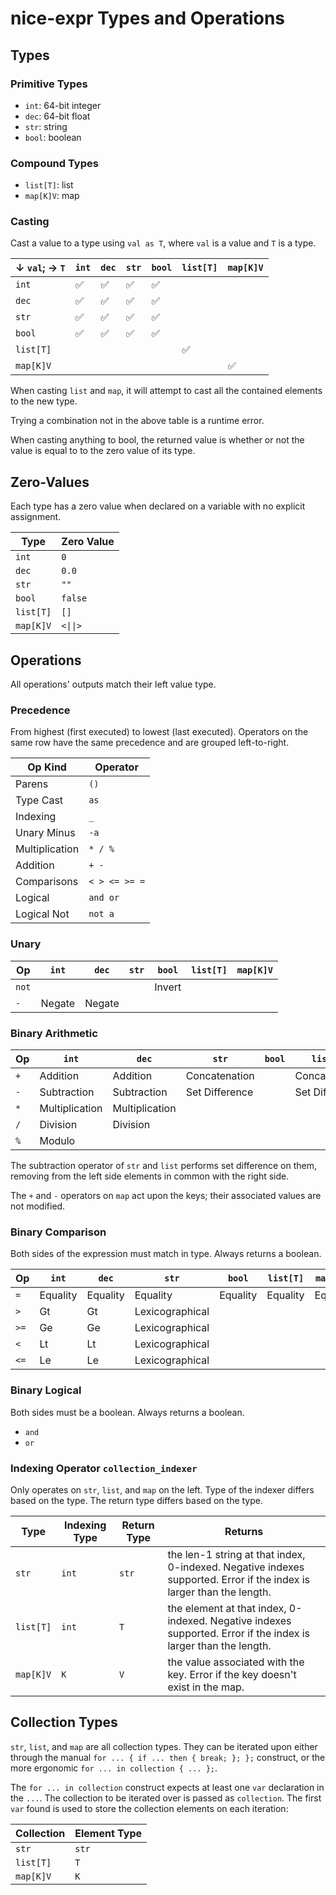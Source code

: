 # nice-expr Types and Operations

## Types

### Primitive Types

* `int`: 64-bit integer
* `dec`: 64-bit float
* `str`: string
* `bool`: boolean

### Compound Types

* `list[T]`: list
* `map[K]V`: map

### Casting

Cast a value to a type using `val as T`, where `val` is a value and `T` is a type.

| ↓ `val`; → `T` | `int` | `dec` | `str` | `bool` | `list[T]` | `map[K]V` |
| -------------- | ----- | ----- | ----- | ------ | --------- | --------- |
| `int`          | ✅     | ✅     | ✅     | ✅      |           |           |
| `dec`          | ✅     | ✅     | ✅     | ✅      |           |           |
| `str`          | ✅     | ✅     | ✅     | ✅      |           |           |
| `bool`         | ✅     | ✅     | ✅     | ✅      |           |           |
| `list[T]`      |       |       |       |        | ✅         |           |
| `map[K]V`      |       |       |       |        |           | ✅         |

When casting `list` and `map`, it will attempt to cast all the contained elements to the new type.

Trying a combination not in the above table is a runtime error.

When casting anything to bool, the returned value is whether or not the value is equal to to the zero value of its type.

## Zero-Values

Each type has a zero value when declared on a variable with no explicit assignment.

| Type      | Zero Value |
| --------- | ---------- |
| `int`     | `0`        |
| `dec`     | `0.0`      |
| `str`     | `""`       |
| `bool`    | `false`    |
| `list[T]` | `[]`       |
| `map[K]V` | `<\|\|>`   |

## Operations

All operations' outputs match their left value type.

### Precedence

From highest (first executed) to lowest (last executed).
Operators on the same row have the same precedence and are grouped left-to-right.

| Op Kind        | Operator      |
| -------------- | ------------- |
| Parens         | `()`          |
| Type Cast      | `as`          |
| Indexing       | `_`           |
| Unary Minus    | `-a`          |
| Multiplication | `* / %`       |
| Addition       | `+ -`         |
| Comparisons    | `< > <= >= =` |
| Logical        | `and or`      |
| Logical Not    | `not a`       |

### Unary

| Op    | `int`  | `dec`  | `str` | `bool` | `list[T]` | `map[K]V` |
| ----- | ------ | ------ | ----- | ------ | --------- | --------- |
| `not` |        |        |       | Invert |           |           |
| `-`   | Negate | Negate |       |        |           |           |

### Binary Arithmetic

| Op  | `int`          | `dec`          | `str`          | `bool` | `list[T]`      | `map[K]V`       |
| --- | -------------- | -------------- | -------------- | ------ | -------------- | --------------- |
| `+` | Addition       | Addition       | Concatenation  |        | Concatenation  | Concatenation*  |
| `-` | Subtraction    | Subtraction    | Set Difference |        | Set Difference | Set Difference* |
| `*` | Multiplication | Multiplication |                |        |                |                 |
| `/` | Division       | Division       |                |        |                |                 |
| `%` | Modulo         |                |                |        |                |                 |

The subtraction operator of `str` and `list` performs set difference on them,
removing from the left side elements in common with the right side.

The `+` and `-` operators on `map` act upon the keys;
their associated values are not modified.

### Binary Comparison

Both sides of the expression must match in type.
Always returns a boolean.

| Op   | `int`    | `dec`    | `str`           | `bool`   | `list[T]` | `map[K]V` |
| ---- | -------- | -------- | --------------- | -------- | --------- | --------- |
| `=`  | Equality | Equality | Equality        | Equality | Equality  | Equality  |
| `>`  | Gt       | Gt       | Lexicographical |          |           |           |
| `>=` | Ge       | Ge       | Lexicographical |          |           |           |
| `<`  | Lt       | Lt       | Lexicographical |          |           |           |
| `<=` | Le       | Le       | Lexicographical |          |           |           |

### Binary Logical

Both sides must be a boolean.
Always returns a boolean.

* `and`
* `or`

### Indexing Operator `collection_indexer`

Only operates on `str`, `list`, and `map` on the left.
Type of the indexer differs based on the type.
The return type differs based on the type.

| Type      | Indexing Type | Return Type | Returns                                                                                                              |
| --------- | ------------- | ----------- | -------------------------------------------------------------------------------------------------------------------- |
| `str`     | `int`         | `str`       | the len-1 string at that index, 0-indexed. Negative indexes supported. Error if the index is larger than the length. |
| `list[T]` | `int`         | `T`         | the element at that index, 0-indexed. Negative indexes supported. Error if the index is larger than the length.      |
| `map[K]V` | `K`           | `V`         | the value associated with the key. Error if the key doesn't exist in the map.                                        |

## Collection Types

`str`, `list`, and `map` are all collection types.
They can be iterated upon either through the manual `for ... { if ... then { break; }; };` construct, or the more ergonomic `for ... in collection { ... };`.

The `for ... in collection` construct expects at least one `var` declaration in the `...`.
The collection to be iterated over is passed as `collection`.
The first `var` found is used to store the collection elements on each iteration:

| Collection | Element Type |
| ---------- | ------------ |
| `str`      | `str`        |
| `list[T]`  | `T`          |
| `map[K]V`  | `K`          |
